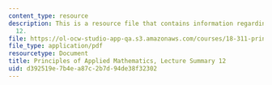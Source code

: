 ```yaml
---
content_type: resource
description: This is a resource file that contains information regarding lecture summary
  12.
file: https://ol-ocw-studio-app-qa.s3.amazonaws.com/courses/18-311-principles-of-applied-mathematics-spring-2014/d392519e7b4ea87c2b7d94de38f32302_MIT18_311S14_Lecture12.pdf
file_type: application/pdf
resourcetype: Document
title: Principles of Applied Mathematics, Lecture Summary 12
uid: d392519e-7b4e-a87c-2b7d-94de38f32302
---
```

